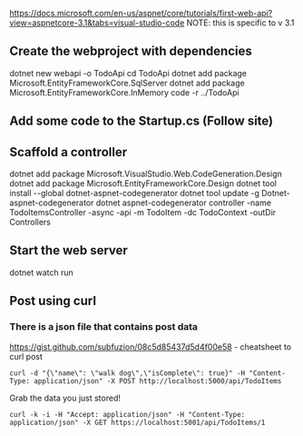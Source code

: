 https://docs.microsoft.com/en-us/aspnet/core/tutorials/first-web-api?view=aspnetcore-3.1&tabs=visual-studio-code
NOTE: this is specific to v 3.1
## Create the webproject with dependencies
dotnet new webapi -o TodoApi
cd TodoApi
dotnet add package Microsoft.EntityFrameworkCore.SqlServer
dotnet add package Microsoft.EntityFrameworkCore.InMemory
code -r ../TodoApi

## Add some code to the Startup.cs (Follow site)

## Scaffold a controller
dotnet add package Microsoft.VisualStudio.Web.CodeGeneration.Design
dotnet add package Microsoft.EntityFrameworkCore.Design
dotnet tool install --global dotnet-aspnet-codegenerator
dotnet tool update -g Dotnet-aspnet-codegenerator
dotnet aspnet-codegenerator controller -name TodoItemsController -async -api -m TodoItem -dc TodoContext -outDir Controllers

## Start the web server
dotnet watch run

## Post using curl
### There is a json file that contains post data
https://gist.github.com/subfuzion/08c5d85437d5d4f00e58 - cheatsheet to curl post
```
curl -d "{\"name\": \"walk dog\",\"isComplete\": true}" -H "Content-Type: application/json" -X POST http://localhost:5000/api/TodoItems
```

Grab the data you just stored!
```
curl -k -i -H "Accept: application/json" -H "Content-Type: application/json" -X GET https://localhost:5001/api/TodoItems/1
```
